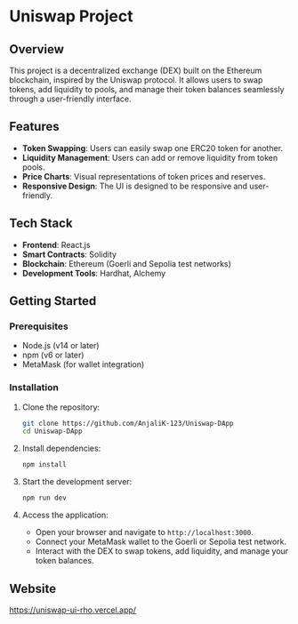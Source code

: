 # Uniswap Project

## Overview

This project is a decentralized exchange (DEX) built on the Ethereum blockchain, inspired by the Uniswap protocol. It allows users to swap tokens, add liquidity to pools, and manage their token balances seamlessly through a user-friendly interface.

## Features

- **Token Swapping**: Users can easily swap one ERC20 token for another.
- **Liquidity Management**: Users can add or remove liquidity from token pools.
- **Price Charts**: Visual representations of token prices and reserves.
- **Responsive Design**: The UI is designed to be responsive and user-friendly.

## Tech Stack

- **Frontend**: React.js
- **Smart Contracts**: Solidity
- **Blockchain**: Ethereum (Goerli and Sepolia test networks)
- **Development Tools**: Hardhat, Alchemy

## Getting Started

### Prerequisites

- Node.js (v14 or later)
- npm (v6 or later)
- MetaMask (for wallet integration)

### Installation

1. Clone the repository:

   ```bash
   git clone https://github.com/AnjaliK-123/Uniswap-DApp
   cd Uniswap-DApp
   ```

2. Install dependencies:
   ```bash
   npm install
   ```
3. Start the development server:
   ```bash
   npm run dev
   ```
4. Access the application:
   - Open your browser and navigate to `http://localhost:3000`.
   - Connect your MetaMask wallet to the Goerli or Sepolia test network.
   - Interact with the DEX to swap tokens, add liquidity, and manage your token balances.

## Website

https://uniswap-ui-rho.vercel.app/
